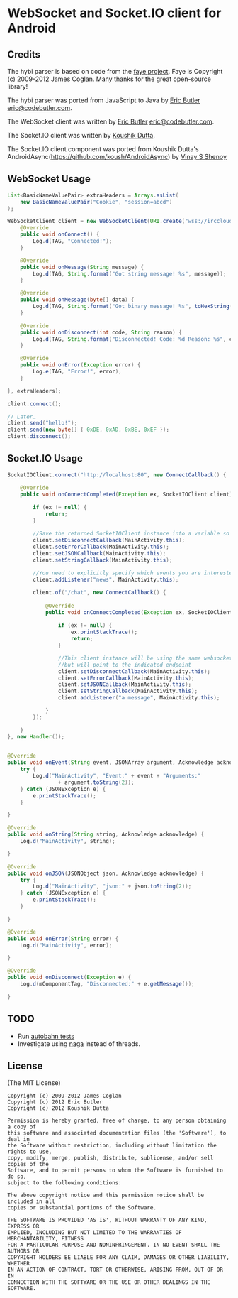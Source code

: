 # WebSocket and Socket.IO client for Android

## Credits

The hybi parser is based on code from the [faye project](https://github.com/faye/faye-websocket-node). Faye is Copyright (c) 2009-2012 James Coglan. Many thanks for the great open-source library!

The hybi parser was ported from JavaScript to Java by [Eric Butler](https://twitter.com/codebutler) <eric@codebutler.com>.

The WebSocket client was written by [Eric Butler](https://twitter.com/codebutler) <eric@codebutler.com>.

The Socket.IO client was written by [Koushik Dutta](https://twitter.com/koush).

The Socket.IO client component was ported from Koushik Dutta's AndroidAsync(https://github.com/koush/AndroidAsync) by [Vinay S Shenoy](https://twitter.com/vinaysshenoy)

## WebSocket Usage

```java
List<BasicNameValuePair> extraHeaders = Arrays.asList(
    new BasicNameValuePair("Cookie", "session=abcd")
);

WebSocketClient client = new WebSocketClient(URI.create("wss://irccloud.com"), new WebSocketClient.Listener() {
    @Override
    public void onConnect() {
        Log.d(TAG, "Connected!");
    }

    @Override
    public void onMessage(String message) {
        Log.d(TAG, String.format("Got string message! %s", message));
    }

    @Override
    public void onMessage(byte[] data) {
        Log.d(TAG, String.format("Got binary message! %s", toHexString(data)));
    }

    @Override
    public void onDisconnect(int code, String reason) {
        Log.d(TAG, String.format("Disconnected! Code: %d Reason: %s", code, reason));
    }

    @Override
    public void onError(Exception error) {
        Log.e(TAG, "Error!", error);
    }

}, extraHeaders);

client.connect();

// Later… 
client.send("hello!");
client.send(new byte[] { 0xDE, 0xAD, 0xBE, 0xEF });
client.disconnect();
```

## Socket.IO Usage

```java
SocketIOClient.connect("http://localhost:80", new ConnectCallback() {

    @Override
    public void onConnectCompleted(Exception ex, SocketIOClient client) {
        
        if (ex != null) {
            return;
        }

        //Save the returned SocketIOClient instance into a variable so you can disconnect it later
        client.setDisconnectCallback(MainActivity.this);
        client.setErrorCallback(MainActivity.this);
        client.setJSONCallback(MainActivity.this);
        client.setStringCallback(MainActivity.this);
        
        //You need to explicitly specify which events you are interested in receiving
        client.addListener("news", MainActivity.this);

        client.of("/chat", new ConnectCallback() {
        
            @Override
            public void onConnectCompleted(Exception ex, SocketIOClient client) {
                
                if (ex != null) {
                    ex.printStackTrace();
                    return;
                }

                //This client instance will be using the same websocket as the original client, 
                //but will point to the indicated endpoint
                client.setDisconnectCallback(MainActivity.this);
                client.setErrorCallback(MainActivity.this);
                client.setJSONCallback(MainActivity.this);
                client.setStringCallback(MainActivity.this);
                client.addListener("a message", MainActivity.this);

            }
        });

    }
}, new Handler());

        
@Override
public void onEvent(String event, JSONArray argument, Acknowledge acknowledge) {
    try {
        Log.d("MainActivity", "Event:" + event + "Arguments:"
                + argument.toString(2));
    } catch (JSONException e) {
        e.printStackTrace();
    }

}

@Override
public void onString(String string, Acknowledge acknowledge) {
    Log.d("MainActivity", string);

}

@Override
public void onJSON(JSONObject json, Acknowledge acknowledge) {
    try {
        Log.d("MainActivity", "json:" + json.toString(2));
    } catch (JSONException e) {
        e.printStackTrace();
    }

}

@Override
public void onError(String error) {
    Log.d("MainActivity", error);

}

@Override
public void onDisconnect(Exception e) {
    Log.d(mComponentTag, "Disconnected:" + e.getMessage());

}

```



## TODO

* Run [autobahn tests](http://autobahn.ws/testsuite)
* Investigate using [naga](http://code.google.com/p/naga/) instead of threads.

## License

(The MIT License)
	
	Copyright (c) 2009-2012 James Coglan
	Copyright (c) 2012 Eric Butler 
	Copyright (c) 2012 Koushik Dutta 
	
	Permission is hereby granted, free of charge, to any person obtaining a copy of
	this software and associated documentation files (the 'Software'), to deal in
	the Software without restriction, including without limitation the rights to use,
	copy, modify, merge, publish, distribute, sublicense, and/or sell copies of the
	Software, and to permit persons to whom the Software is furnished to do so,
	subject to the following conditions:
	
	The above copyright notice and this permission notice shall be included in all
	copies or substantial portions of the Software.
	
	THE SOFTWARE IS PROVIDED 'AS IS', WITHOUT WARRANTY OF ANY KIND, EXPRESS OR
	IMPLIED, INCLUDING BUT NOT LIMITED TO THE WARRANTIES OF MERCHANTABILITY, FITNESS
	FOR A PARTICULAR PURPOSE AND NONINFRINGEMENT. IN NO EVENT SHALL THE AUTHORS OR
	COPYRIGHT HOLDERS BE LIABLE FOR ANY CLAIM, DAMAGES OR OTHER LIABILITY, WHETHER
	IN AN ACTION OF CONTRACT, TORT OR OTHERWISE, ARISING FROM, OUT OF OR IN
	CONNECTION WITH THE SOFTWARE OR THE USE OR OTHER DEALINGS IN THE SOFTWARE.
	 
